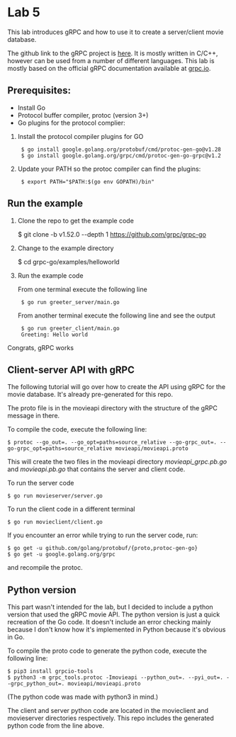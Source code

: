 # Lab 5
This lab introduces gRPC and how to use it to create a server/client movie database.

The github link to the gRPC project is [here](https://github.com/grpc/grpc).
It is mostly written in C/C++, however can be used from a number of different languages.
This lab is mostly based on the official gRPC documentation available at [grpc.io](https://grpc.io/).

## Prerequisites:
- Install Go
- Protocol buffer compiler, protoc (version 3+)
- Go plugins for the protocol complier:
1. Install the protocol compiler plugins for GO


        $ go install google.golang.org/protobuf/cmd/protoc-gen-go@v1.28
        $ go install google.golang.org/grpc/cmd/protoc-gen-go-grpc@v1.2

2. Update your PATH so the protoc compiler can find the plugins:

        $ export PATH="$PATH:$(go env GOPATH)/bin"
    
## Run the example
1. Clone the repo to get the example code

    $ git clone -b v1.52.0 --depth 1 https://github.com/grpc/grpc-go

2. Change to the example directory

    $ cd grpc-go/examples/helloworld

3. Run the example code
    
    From one terminal execute the following line 

        $ go run greeter_server/main.go

    From another terminal execute the following line and see the output

        $ go run greeter_client/main.go
        Greeting: Hello world

Congrats, gRPC works

## Client-server API with gRPC

The following tutorial will go over how to create the API using gRPC for the movie database.
It's already pre-generated for this repo.

The proto file is in the movieapi directory with the structure of the gRPC message in there.

To compile the code, execute the following line:

    $ protoc --go_out=. --go_opt=paths=source_relative --go-grpc_out=. --go-grpc_opt=paths=source_relative movieapi/movieapi.proto

This will create the two files in the movieapi directory *movieapi_grpc.pb.go* and *movieapi.pb.go* that contains the server and client code.

To run the server code 

    $ go run movieserver/server.go

To run the client code in a different terminal

    $ go run movieclient/client.go

If you encounter an error while trying to run the server code, run:

    $ go get -u github.com/golang/protobuf/{proto,protoc-gen-go}
    $ go get -u google.golang.org/grpc

and recompile the protoc.

## Python version
This part wasn't intended for the lab, but I decided to include a python version that used the gRPC movie API. The python version is just a quick recreation of the Go code. It doesn't include an error checking mainly because I don't know how it's implemented in Python because it's obvious in Go.

To compile the proto code to generate the python code, execute the following line:

    $ pip3 install grpcio-tools
    $ python3 -m grpc_tools.protoc -Imovieapi --python_out=. --pyi_out=. --grpc_python_out=. movieapi/movieapi.proto

(The python code was made with python3 in mind.)

The client and server python code are located in the movieclient and movieserver directories respectively. This repo includes the generated python code from the line above.
